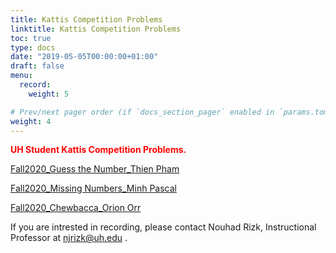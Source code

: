 ```yaml
---
title: Kattis Competition Problems
linktitle: Kattis Competition Problems
toc: true
type: docs
date: "2019-05-05T00:00:00+01:00"
draft: false
menu:
  record:
    weight: 5

# Prev/next pager order (if `docs_section_pager` enabled in `params.toml`)
weight: 4
---
```

<span style="color:red">**UH Student Kattis Competition Problems.**</span>


[Fall2020_Guess the Number_Thien Pham](https://www.youtube.com/watch?v=ERN_gQgkes0&ab_channel=thienpham) 

[Fall2020_Missing Numbers_Minh Pascal](https://www.youtube.com/watch?v=Lx-XYhcZLD0&t=244s)

[Fall2020_Chewbacca_Orion Orr](https://www.youtube.com/watch?v=Xl8BrCOAzRs&feature=youtu.be)


If you are intrested in recording, please contact Nouhad Rizk, Instructional Professor  at <span style="color:blue">njrizk@uh.edu</span> .
